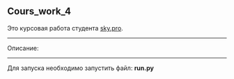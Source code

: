 ## Cours_work_4
Это курсовая работа студента [sky.pro](https://sky.pro/).  
***
Описание:  

***
Для запуска необходимо запустить файл: **run.py**